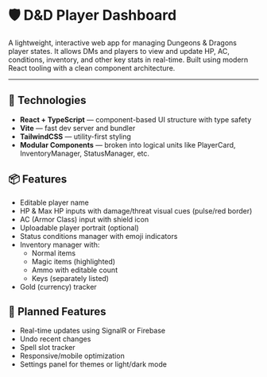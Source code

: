 # 🛡️ D&D Player Dashboard

A lightweight, interactive web app for managing Dungeons & Dragons player states. It allows DMs and players to view and update HP, AC, conditions, inventory, and other key stats in real-time. Built using modern React tooling with a clean component architecture.

---

## 🔧 Technologies

- **React + TypeScript** — component-based UI structure with type safety
- **Vite** — fast dev server and bundler
- **TailwindCSS** — utility-first styling
- **Modular Components** — broken into logical units like PlayerCard, InventoryManager, StatusManager, etc.


## 📦 Features

- Editable player name
- HP & Max HP inputs with damage/threat visual cues (pulse/red border)
- AC (Armor Class) input with shield icon
- Uploadable player portrait (optional)
- Status conditions manager with emoji indicators
- Inventory manager with:
  - Normal items
  - Magic items (highlighted)
  - Ammo with editable count
  - Keys (separately listed)
- Gold (currency) tracker




## 🚧 Planned Features

- Real-time updates using SignalR or Firebase
- Undo recent changes
- Spell slot tracker
- Responsive/mobile optimization
- Settings panel for themes or light/dark mode

